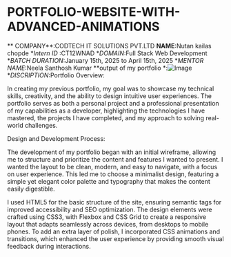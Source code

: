 # PORTFOLIO-WEBSITE-WITH-ADVANCED-ANIMATIONS
** COMPANY**:CODTECH IT SOLUTIONS PVT.LTD
**NAME**:Nutan kailas chopde
**Intern ID* :CT12WNAD
**DOMAIN*:Full Stack Web Development
**BATCH DURATION*:January 15th, 2025 to April 15th, 2025
**MENTOR NAME*:Neela Santhosh Kumar
**output of my portfolio *:![Image](https://github.com/user-attachments/assets/335ada46-95c1-4313-aa40-c11123c77a4f)
**DISCRIPTION*:Portfolio Overview:

In creating my previous portfolio, my goal was to showcase my technical skills, creativity, and the ability to design intuitive user experiences. The portfolio serves as both a personal project and a professional presentation of my capabilities as a developer, highlighting the technologies I have mastered, the projects I have completed, and my approach to solving real-world challenges.

Design and Development Process:

The development of my portfolio began with an initial wireframe, allowing me to structure and prioritize the content and features I wanted to present. I wanted the layout to be clean, modern, and easy to navigate, with a focus on user experience. This led me to choose a minimalist design, featuring a simple yet elegant color palette and typography that makes the content easily digestible.

I used HTML5 for the basic structure of the site, ensuring semantic tags for improved accessibility and SEO optimization. The design elements were crafted using CSS3, with Flexbox and CSS Grid to create a responsive layout that adapts seamlessly across devices, from desktops to mobile phones. To add an extra layer of polish, I incorporated CSS animations and transitions, which enhanced the user experience by providing smooth visual feedback during interactions.

